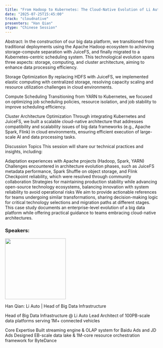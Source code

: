 ```yaml
---
title: "From Hadoop to Kubernetes: The Cloud-Native Evolution of Li Auto's Big Data Platform"
date: "2025-07-25T15:45:00"
track: "cloudnative"
presenters: "Han Qian"
stype: "Chinese Session"
---
```


Abstract:
In the construction of our big data platform, we transitioned from traditional deployments using the Apache Hadoop ecosystem to achieving storage-compute separation with JuiceFS, and finally migrated to a Kubernetes-centric scheduling system. This technological evolution spans three aspects: storage, computing, and cluster architecture, aiming to enhance data processing efficiency.

Storage Optimization
By replacing HDFS with JuiceFS, we implemented elastic computing with centralized storage, resolving capacity scaling and resource utilization challenges in cloud environments.

Compute Scheduling
Transitioning from YARN to Kubernetes, we focused on optimizing job scheduling policies, resource isolation, and job stability to improve scheduling efficiency.

Cluster Architecture Optimization
Through integrating Kubernetes and JuiceFS, we built a scalable cloud-native architecture that addresses compatibility and scalability issues of big data frameworks (e.g., Apache Spark, Flink) in cloud environments, ensuring efficient execution of large-scale AI and data processing tasks.

Discussion Topics
This session will share our technical practices and insights, including:

Adaptation experiences with Apache projects (Hadoop, Spark, YARN)
Challenges encountered in architecture evolution phases, such as JuiceFS metadata performance, Spark Shuffle on object storage, and Flink Checkpoint reliability, which were resolved through community collaboration
Strategies for maintaining production stability while advancing open-source technology ecosystems, balancing innovation with system reliability to avoid operational risks
We aim to provide actionable references for teams undergoing similar transformations, sharing decision-making logic for critical technology selections and migration paths at different stages. This case study documents an enterprise-level evolution of a big data platform while offering practical guidance to teams embracing cloud-native architectures.

### Speakers:


<img src="https://sessionize.com/image/e9db-400o400o1-pJDLPcWh44dKmtxc2n8k7U.jpg" width="200" /><br/>

Han Qian: Li Auto | Head of Big Data Infrastructure

Head of Big Data Infrastructure @ Li Auto
Lead Architect of 100PB-scale data platforms serving 1M+ connected vehicles

Core Expertise
Built streaming engine & OLAP system for Baidu Ads and JD Ads
Designed EB-scale data lake & 1M-core resource orchestration framework for ByteDance